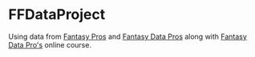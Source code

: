 # FFDataProject

Using data from [Fantasy Pros](fantasypros.com) and [Fantasy Data Pros](https://github.com/fantasydatapros/data) along with [Fantasy Data Pro's](https://www.fantasyfootballdatapros.com/) online course.

